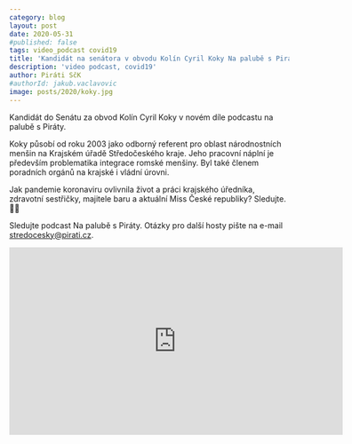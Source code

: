 ```yaml
---
category: blog
layout: post
date: 2020-05-31
#published: false
tags: video_podcast covid19
title: 'Kandidát na senátora v obvodu Kolín Cyril Koky Na palubě s Piráty'
description: 'video podcast, covid19'
author: Piráti SčK
#authorId: jakub.vaclavovic
image: posts/2020/koky.jpg
---
```


Kandidát do Senátu za obvod Kolín Cyril Koky v novém díle podcastu na palubě s Piráty.

Koky působí od roku 2003 jako odborný referent pro oblast národnostních menšin na Krajském úřadě Středočeského kraje. Jeho pracovní náplní je především problematika integrace romské menšiny. Byl také členem poradních orgánů na krajské i vládní úrovni.

Jak pandemie koronaviru ovlivnila život a práci krajského úředníka, zdravotní sestřičky, majitele baru a aktuální Miss České republiky? Sledujte. 🖤🏴

Sledujte podcast Na palubě s Piráty. Otázky pro další hosty pište na e-mail stredocesky@pirati.cz.

<iframe width="600" height="338" src="https://www.youtube.com/embed/DyPZm2SQlFI" frameborder="0" allow="accelerometer; autoplay; encrypted-media; gyroscope; picture-in-picture" allowfullscreen></iframe>
